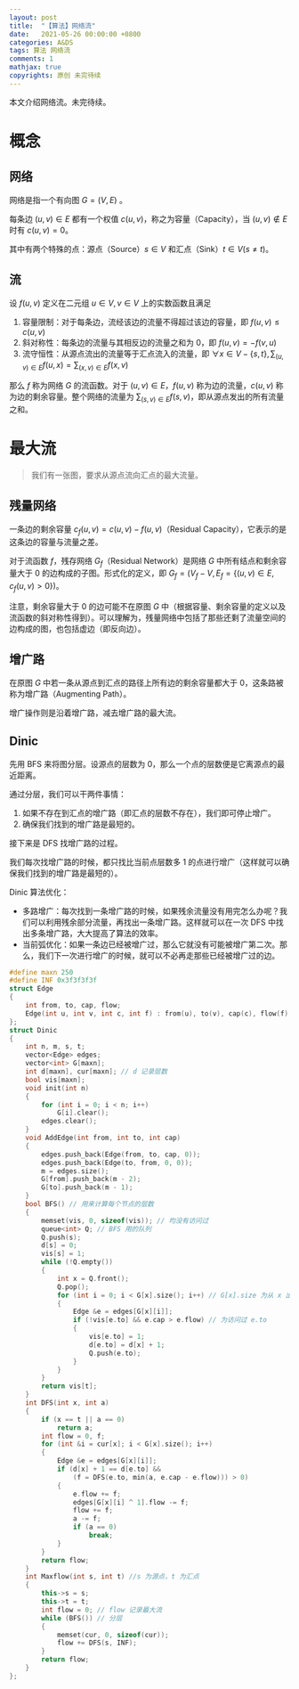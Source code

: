 ```yaml
---
layout: post
title:  "【算法】网络流"
date:   2021-05-26 00:00:00 +0800
categories: A&DS
tags: 算法 网络流
comments: 1
mathjax: true
copyrights: 原创 未完待续
---
```


本文介绍网络流。未完待续。

# 概念

## 网络

网络是指一个有向图 $G=(V,E)$ 。

每条边 $(u,v)\in E$ 都有一个权值 $c(u,v)$，称之为容量（Capacity），当 $(u,v)\not\in E$ 时有 $c(u,v)=0$。

其中有两个特殊的点：源点（Source）$s\in V$ 和汇点（Sink）$t\in V(s\neq t)$。

## 流

设 $f(u,v)$ 定义在二元组 $u\in V,v\in V$ 上的实数函数且满足

1. 容量限制：对于每条边，流经该边的流量不得超过该边的容量，即 $f(u,v)\leq c(u,v)$
2. 斜对称性：每条边的流量与其相反边的流量之和为 $0$，即 $f(u,v)=-f(v,u)$ 
3. 流守恒性：从源点流出的流量等于汇点流入的流量，即 $\forall x\in V-\left\{s,t\right\},\sum_{(u,v)\in E}{f(u,x)}=\sum_{(x,v)\in E}{f(x,v)}$ 

那么 $f$ 称为网络 $G$ 的流函数。对于 $(u,v)\in E$，$f(u,v)$ 称为边的流量，$c(u,v)$ 称为边的剩余容量。整个网络的流量为 $\sum_{(s,v)\in E}{f(s,v)}$，即从源点发出的所有流量之和。

# 最大流

> 我们有一张图，要求从源点流向汇点的最大流量。

## 残量网络

一条边的剩余容量 $c_f(u,v)=c(u,v)-f(u,v)$（Residual Capacity），它表示的是这条边的容量与流量之差。

对于流函数 $f$，残存网络 $G_f$（Residual Network）是网络 $G$ 中所有结点和剩余容量大于 $0$ 的边构成的子图。形式化的定义，即 $G_f=(V_f-V,E_f=\left\{(u,v)\in E,c_f(u,v)>0\right\})$。

注意，剩余容量大于 $0$ 的边可能不在原图 $G$ 中（根据容量、剩余容量的定义以及流函数的斜对称性得到）。可以理解为，残量网络中包括了那些还剩了流量空间的边构成的图，也包括虚边（即反向边）。

## 增广路

在原图 $G$ 中若一条从源点到汇点的路径上所有边的剩余容量都大于 $0$，这条路被称为增广路（Augmenting Path）。

增广操作则是沿着增广路，减去增广路的最大流。

## Dinic

先用 BFS 来将图分层。设源点的层数为 $0$，那么一个点的层数便是它离源点的最近距离。

通过分层，我们可以干两件事情：

1. 如果不存在到汇点的增广路（即汇点的层数不存在），我们即可停止增广。
2. 确保我们找到的增广路是最短的。

接下来是 DFS 找增广路的过程。

我们每次找增广路的时候，都只找比当前点层数多 $1$ 的点进行增广（这样就可以确保我们找到的增广路是最短的）。

Dinic 算法优化：

- 多路增广：每次找到一条增广路的时候，如果残余流量没有用完怎么办呢？我们可以利用残余部分流量，再找出一条增广路。这样就可以在一次 DFS 中找出多条增广路，大大提高了算法的效率。
- 当前弧优化：如果一条边已经被增广过，那么它就没有可能被增广第二次。那么，我们下一次进行增广的时候，就可以不必再走那些已经被增广过的边。

```cpp
#define maxn 250
#define INF 0x3f3f3f3f
struct Edge
{
	int from, to, cap, flow;
	Edge(int u, int v, int c, int f) : from(u), to(v), cap(c), flow(f) {}
};
struct Dinic
{
	int n, m, s, t;
	vector<Edge> edges;
	vector<int> G[maxn];
	int d[maxn], cur[maxn]; // d 记录层数
	bool vis[maxn];
	void init(int n)
	{
		for (int i = 0; i < n; i++)
			G[i].clear();
		edges.clear();
	}
	void AddEdge(int from, int to, int cap)
	{
		edges.push_back(Edge(from, to, cap, 0));
		edges.push_back(Edge(to, from, 0, 0));
		m = edges.size();
		G[from].push_back(m - 2);
		G[to].push_back(m - 1);
	}
	bool BFS() // 用来计算每个节点的层数
	{
		memset(vis, 0, sizeof(vis)); // 均没有访问过
		queue<int> Q; // BFS 用的队列
		Q.push(s);
		d[s] = 0;
		vis[s] = 1;
		while (!Q.empty())
		{
			int x = Q.front();
			Q.pop();
			for (int i = 0; i < G[x].size(); i++) // G[x].size 为从 x 出发的边的条数
			{
				Edge &e = edges[G[x][i]];
				if (!vis[e.to] && e.cap > e.flow) // 为访问过 e.to
				{
					vis[e.to] = 1;
					d[e.to] = d[x] + 1;
					Q.push(e.to);
				}
			}
		}
		return vis[t];
	}
	int DFS(int x, int a)
	{
		if (x == t || a == 0)
			return a;
		int flow = 0, f;
		for (int &i = cur[x]; i < G[x].size(); i++)
		{
			Edge &e = edges[G[x][i]];
			if (d[x] + 1 == d[e.to] &&
                (f = DFS(e.to, min(a, e.cap - e.flow))) > 0)
			{
				e.flow += f;
				edges[G[x][i] ^ 1].flow -= f;
				flow += f;
				a -= f;
				if (a == 0)
					break;
			}
		}
		return flow;
	}
	int Maxflow(int s, int t) //s 为源点，t 为汇点
	{
		this->s = s;
		this->t = t;
		int flow = 0; // flow 记录最大流
		while (BFS()) // 分层
		{
			memset(cur, 0, sizeof(cur));
			flow += DFS(s, INF);
		}
		return flow;
	}
};
```

